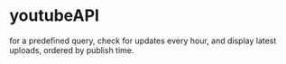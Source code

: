 # youtubeAPI
for a predefined query, 
check for updates every hour,
and display latest uploads,
ordered by publish time.
